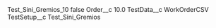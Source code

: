 <?xml version="1.0" encoding="UTF-8"?>
<CustomMetadata xmlns="http://soap.sforce.com/2006/04/metadata" xmlns:xsi="http://www.w3.org/2001/XMLSchema-instance" xmlns:xsd="http://www.w3.org/2001/XMLSchema">
    <label>Test_Sini_Gremios_10</label>
    <protected>false</protected>
    <values>
        <field>Order__c</field>
        <value xsi:type="xsd:double">10.0</value>
    </values>
    <values>
        <field>TestData__c</field>
        <value xsi:type="xsd:string">WorkOrderCSV</value>
    </values>
    <values>
        <field>TestSetup__c</field>
        <value xsi:type="xsd:string">Test_Sini_Gremios</value>
    </values>
</CustomMetadata>
